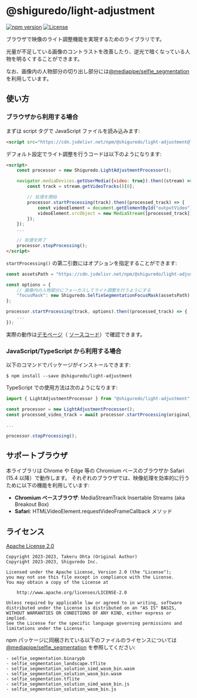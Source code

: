 # @shiguredo/light-adjustment

[![npm version](https://badge.fury.io/js/@shiguredo%2Flight-adjustment.svg)](https://badge.fury.io/js/@shiguredo%2Flight-adjustment)
[![License](https://img.shields.io/badge/License-Apache%202.0-blue.svg)](https://opensource.org/licenses/Apache-2.0)

ブラウザで映像のライト調整機能を実現するためのライブラリです。

光量が不足している画像のコントラストを改善したり、逆光で暗くなっている人物を明るくすることができます。

なお、画像内の人物部分の切り出し部分には[@mediapipe/selfie_segmentation](https://www.npmjs.com/package/@mediapipe/selfie_segmentation)を利用しています。

## 使い方

### ブラウザから利用する場合

まずは script タグで JavaScript ファイルを読み込みます:
```html
<script src="https://cdn.jsdelivr.net/npm/@shiguredo/light-adjustment@latest/dist/light_adjustment.js"></script>
```

デフォルト設定でライト調整を行うコードは以下のようになります:
```html
<script>
    const processor = new Shiguredo.LightAdjustmentProcessor();

    navigator.mediaDevices.getUserMedia({video: true}).then((stream) => {
        const track = stream.getVideoTracks()[0];

        // 処理を開始
        processor.startProcessing(track).then((processed_track) => {
            const videoElement = document.getElementById("outputVideo"); // 映像の出力先を取得
            videoElement.srcObject = new MediaStream([processed_track]);
        });
    });
    ...

    // 処理を終了
    processor.stopProcessing();
</script>
```

`startProcessing()` の第二引数にはオプションを指定することができます:

```javascript
const assetsPath = "https://cdn.jsdelivr.net/npm/@shiguredo/light-adjustment@latest/dist";

const options = {
    // 画像内の人物部分にフォーカスしてライト調整を行うようにする
    "focusMask": new Shiguredo.SelfieSegmentationFocusMask(assetsPath)
};

processor.startProcessing(track, options).then((processed_track) => {
    ...
});
```

実際の動作は[デモページ](https://shiguredo.github.io/media-processors/examples/light-adjustment.html)（
[ソースコード](https://github.com/shiguredo/media-processors/blob/develop/examples/light-adjustment.html)）で確認できます。


### JavaScript/TypeScript から利用する場合

以下のコマンドでパッケージがインストールできます:
```
$ npm install --save @shiguredo/light-adjustment
```

TypeScript での使用方法は次のようになります:
```typescript
import { LightAdjustmentProcessor } from "@shiguredo/light-adjustment";

const processor = new LightAdjustmentProcessor();
const processed_video_track = await processor.startProcessing(original_video_track);

...

processor.stopProcessing();
```

## サポートブラウザ

本ライブラリは Chrome や Edge 等の Chromium ベースのブラウザか Safari (15.4 以降）で動作します。
それぞれのブラウザでは、映像処理を効率的に行うために以下の機能を利用しています:
- **Chromium ベースブラウザ**: MediaStreamTrack Insertable Streams (aka Breakout Box)
- **Safari**: HTMLVideoElement.requestVideoFrameCallback メソッド

## ライセンス

[Apache License 2.0](https://www.apache.org/licenses/LICENSE-2.0)

```
Copyright 2023-2023, Takeru Ohta (Original Author)
Copyright 2023-2023, Shiguredo Inc.

Licensed under the Apache License, Version 2.0 (the "License");
you may not use this file except in compliance with the License.
You may obtain a copy of the License at

    http://www.apache.org/licenses/LICENSE-2.0

Unless required by applicable law or agreed to in writing, software
distributed under the License is distributed on an "AS IS" BASIS,
WITHOUT WARRANTIES OR CONDITIONS OF ANY KIND, either express or implied.
See the License for the specific language governing permissions and
limitations under the License.
```

npm パッケージに同梱されている以下のファイルのライセンスについては
[@mediapipe/selfie_segmentation](https://www.npmjs.com/package/@mediapipe/selfie_segmentation) を参照してください:
```
- selfie_segmentation.binarypb
- selfie_segmentation_landscape.tflite
- selfie_segmentation_solution_simd_wasm_bin.wasm
- selfie_segmentation_solution_wasm_bin.wasm
- selfie_segmentation.tflite
- selfie_segmentation_solution_simd_wasm_bin.js
- selfie_segmentation_solution_wasm_bin.js
```

